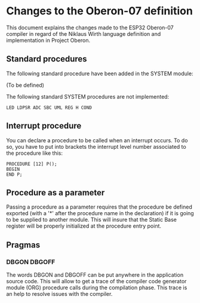 # Changes to the Oberon-07 definition

This document explains the changes made to the ESP32 Oberon-07 compiler in regard of the Niklaus Wirth language definition and implementation in  Project Oberon.

## Standard procedures

The following standard procedure have been added
in the SYSTEM module:

(To be defined)

The following standard SYSTEM procedures are not implemented:

```Oberon
LED LDPSR ADC SBC UML REG H COND
```

## Interrupt procedure

You can declare a procedure to be called when an interrupt occurs. To do so, you have to put into brackets the interrupt level number associated to the procedure like this:

```Oberon
PROCEDURE [12] P();
BEGIN
END P;
```

## Procedure as a parameter

Passing a procedure as a parameter requires that the procedure be defined exported (with a '*' after the procedure name in the declaration) if it is going to be supplied to another module. This will insure that the Static Base register will be properly initialized at the procedure entry point.

## Pragmas

### DBGON DBGOFF

The words DBGON and DBGOFF can be put anywhere in the application source code. This will allow to get a trace of the compiler code generator module (ORG) procedure calls during the compilation phase. This trace is an help to resolve issues with the compiler.
